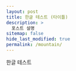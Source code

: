 ```yaml
---
layout: post
title: 한글 테스트 (타이틀)
description: >
  포스트 설명
sitemap: false
hide_last_modified: true
permalink: /mountain/
---
```


한글 테스트
